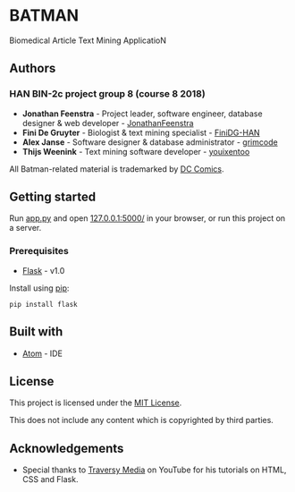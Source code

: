 # BATMAN

Biomedical Article Text Mining ApplicatioN

## Authors
### HAN BIN-2c project group 8 (course 8 2018)
* **Jonathan Feenstra** - Project leader, software engineer, database designer &amp; web developer - [JonathanFeenstra](https://github.com/JonathanFeenstra)
* **Fini De Gruyter** - Biologist &amp; text mining specialist - [FiniDG-HAN](https://github.com/FiniDG-HAN)
* **Alex Janse** - Software designer &amp; database administrator - [grimcode](https://github.com/grimcode)
* **Thijs Weenink** - Text mining software developer - [youixentoo](https://github.com/youixentoo)

All Batman-related material is trademarked by [DC Comics](https://www.dccomics.com/copyright).

## Getting started

Run [app.py](https://github.com/JonathanFeenstra/BATMAN/blob/master/app.py)
and open [127.0.0.1:5000/](http://127.0.0.1:5000/) in your browser,
or run this project on a server.

### Prerequisites

* [Flask](http://flask.pocoo.org/) - v1.0

Install using [pip](https://pip.pypa.io/en/stable/quickstart/):

```
pip install flask
```

## Built with

* [Atom](https://atom.io/) - IDE

## License

This project is licensed under the [MIT License](https://github.com/JonathanFeenstra/BATMAN/blob/master/LICENSE).

This does not include any content which is copyrighted by third parties.

## Acknowledgements

* Special thanks to [Traversy Media](https://www.youtube.com/channel/UC29ju8bIPH5as8OGnQzwJyA) on YouTube for his tutorials on HTML, CSS and Flask.
